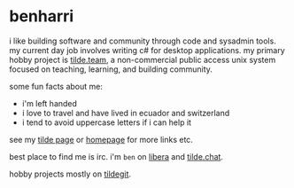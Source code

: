 # benharri

i like building software and community through code and sysadmin tools.
my current day job involves writing c# for desktop applications.
my primary hobby project is [tilde.team](https://tilde.team/),
a non-commercial public access unix system focused on teaching, learning,
and building community.

some fun facts about me:

- i'm left handed
- i love to travel and have lived in ecuador and switzerland
- i tend to avoid uppercase letters if i can help it

see my [tilde page](https://tilde.team/~ben/) or [homepage](https://benharr.is)
for more links etc.

best place to find me is irc. i'm `ben` on [libera](https://libera.chat) and
[tilde.chat](https://tilde.chat).

hobby projects mostly on [tildegit](https://tildegit.org/ben).
